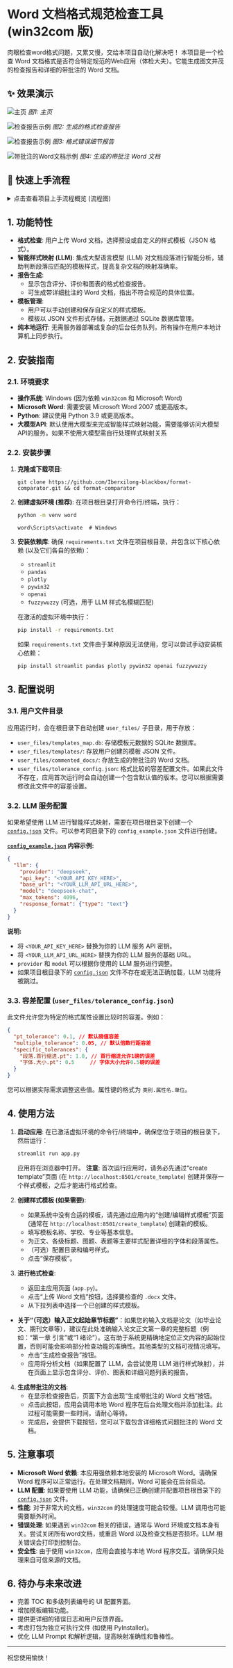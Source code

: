 # Word 文档格式规范检查工具 (win32com 版)

肉眼检查word格式问题，又累又慢，交给本项目自动化解决吧！
本项目是一个检查 Word 文档格式是否符合特定规范的Web应用（体检大夫）。它能生成图文并茂的检查报告和详细的带批注的 Word 文档。
## ✨ 效果演示


![主页](assets/app.png)
_图1: 主页_

![检查报告示例](assets/演示图2.png)
_图2: 生成的格式检查报告_

![检查报告示例](assets/演示图3.png)
_图3: 格式错误细节报告_

![带批注的Word文档示例](assets/批注word示例.png)
_图4: 生成的带批注 Word 文档_

## 🚀 快速上手流程

<details>
<summary>点击查看项目上手流程概览 (流程图)</summary>

```mermaid
graph TD
    A(开始) --> B["⚙️ 2. 安装指南"];
    B --> C["🛠️ 3. 配置说明"];
    C --> D["▶️ 4. 使用方法"];
    D --> E(完成);

    click B "#2-安装指南" "跳转到 README 中的安装指南章节"
    click C "#3-配置说明" "跳转到 README 中的配置说明章节"
    click D "#4-使用方法" "跳转到 README 中的使用方法章节"
```
</details>

## 1. 功能特性

*   **格式检查**: 用户上传 Word 文档，选择预设或自定义的样式模板（JSON 格式）。
*   **智能样式映射 (LLM)**: 集成大型语言模型 (LLM) 对文档段落进行智能分析，辅助判断段落应匹配的模板样式，提高复杂文档的映射准确率。
*   **报告生成**:
    *   显示包含评分、评价和图表的格式检查报告。
    *   可生成带详细批注的 Word 文档，指出不符合规范的具体位置。
*   **模板管理**:
    *   用户可以手动创建和保存自定义的样式模板。
    *   模板以 JSON 文件形式存储，元数据通过 SQLite 数据库管理。
*   **纯本地运行**: 无需服务器部署或复杂的后台任务队列，所有操作在用户本地计算机上同步执行。

## 2. 安装指南

### 2.1. 环境要求

*   **操作系统**: Windows (因为依赖 `win32com` 和 Microsoft Word)
*   **Microsoft Word**: 需要安装 Microsoft Word 2007 或更高版本。
*   **Python**: 建议使用 Python 3.9 或更高版本。
*   **大模型API**: 默认使用大模型来完成智能样式映射功能，需要能够访问大模型API的服务。如果不使用大模型需自行处理样式映射关系

### 2.2. 安装步骤

1.  **克隆或下载项目**:
    ```
    git clone https://github.com/Iberxilong-blackbox/format-comparator.git && cd format-comparator
    ```
   

2.  **创建虚拟环境 (推荐)**:
    在项目根目录打开命令行/终端，执行：
    ```bash
    python -m venv word
    ```

    ```
    word\Scripts\activate  # Windows
    ```
    

3.  **安装依赖库**:
    确保 `requirements.txt` 文件在项目根目录，并包含以下核心依赖 (以及它们各自的依赖)：
    *   `streamlit`
    *   `pandas`
    *   `plotly`
    *   `pywin32` 
    *   `openai` 
    *   `fuzzywuzzy` (可选，用于 LLM 样式名模糊匹配)

    在激活的虚拟环境中执行：
    ```bash
    pip install -r requirements.txt
    ```
    如果 `requirements.txt` 文件由于某种原因无法使用，您可以尝试手动安装核心依赖：
    ```bash
    pip install streamlit pandas plotly pywin32 openai fuzzywuzzy
    ```

## 3. 配置说明

### 3.1. 用户文件目录

应用运行时，会在根目录下自动创建 `user_files/` 子目录，用于存放：
*   `user_files/templates_map.db`: 存储模板元数据的 SQLite 数据库。
*   `user_files/templates/`: 存放用户创建的模板 JSON 文件。
*   `user_files/commented_docs/`: 存放生成的带批注的 Word 文档。
*   `user_files/tolerance_config.json`: 格式比较的容差配置文件。如果此文件不存在，应用首次运行时会自动创建一个包含默认值的版本。您可以根据需要修改此文件中的容差设置。

### 3.2. LLM 服务配置 

如果希望使用 LLM 进行智能样式映射，需要在项目根目录下创建一个 [`config.json`](config.json:0) 文件。可以参考同目录下的 `config_example.json` 文件进行创建。

**[`config_example.json`](config_example.json:0) 内容示例:**
```json
{
  "llm": {
    "provider": "deepseek",
    "api_key": "<YOUR_API_KEY_HERE>",
    "base_url": "<YOUR_LLM_API_URL_HERE>",
    "model": "deepseek-chat",
    "max_tokens": 4096,
    "response_format": {"type": "text"}
  }
}
```
**说明:**
*   将 `<YOUR_API_KEY_HERE>` 替换为你的 LLM 服务 API 密钥。
*   将 `<YOUR_LLM_API_URL_HERE>` 替换为你的 LLM 服务的基础 URL。
*   `provider` 和 `model` 可以根据你使用的 LLM 服务进行调整。
*   如果项目根目录下的 [`config.json`](config.json:0) 文件不存在或无法正确加载，LLM 功能将被跳过。

### 3.3. 容差配置 (`user_files/tolerance_config.json`)

此文件允许您为特定的格式属性设置比较时的容差。例如：
```json
{
  "pt_tolerance": 0.1, // 默认磅值容差
  "multiple_tolerance": 0.05, // 默认倍数行距容差
  "specific_tolerances": {
    "段落.首行缩进.pt": 1.0, // 首行缩进允许1磅的误差
    "字体.大小.pt": 0.5     // 字体大小允许0.5磅的误差
  }
}
```
您可以根据实际需求调整这些值。属性键的格式为 `类别.属性名.单位`。

## 4. 使用方法

1.  **启动应用**:
    在已激活虚拟环境的命令行/终端中，确保您位于项目的根目录下，然后运行：
    ```bash
    streamlit run app.py
    ```
    应用将在浏览器中打开。
**注意**: 首次运行应用时，请务必先通过“create template”页面 (在 `http://localhost:8501/create_template`) 创建并保存一个样式模板，之后才能进行格式检查。

2.  **创建样式模板 (如果需要)**:
    *   如果系统中没有合适的模板，请先通过应用内的“创建/编辑样式模板”页面 (通常在 `http://localhost:8501/create_template`) 创建新的模板。
    *   填写模板名称、学校、专业等基本信息。
    *   为正文、各级标题、图题、表题等主要样式配置详细的字体和段落属性。
    *   （可选）配置目录和编号样式。
    *   点击“保存模板”。

3.  **进行格式检查**:
    *   返回主应用页面 (`app.py`)。
    *   点击“上传 Word 文档”按钮，选择要检查的 `.docx` 文件。
    *   从下拉列表中选择一个已创建的样式模板。
*   **关于“（可选）输入正文起始章节标题”**：如果您的输入文档是论文（如毕业论文、期刊文章等），建议在此处准确输入论文正文第一章的完整标题（例如：“第一章 引言”或“1 绪论”）。这有助于系统更精确地定位正文内容的起始位置，否则可能会影响部分检查功能的准确性。其他类型的文档可视情况填写。
    *   点击“生成检查报告”按钮。
    *   应用将分析文档（如果配置了 LLM，会尝试使用 LLM 进行样式映射），并在页面上显示包含评分、评价、图表和详细问题列表的报告。

4.  **生成带批注的文档**:
    *   在显示检查报告后，页面下方会出现“生成带批注的 Word 文档”按钮。
    *   点击此按钮，应用会调用本地 Word 程序在后台处理文档并添加批注。此过程可能需要一些时间，请耐心等待。
    *   完成后，会提供下载按钮，您可以下载包含详细格式问题批注的 Word 文档。

## 5. 注意事项

*   **Microsoft Word 依赖**: 本应用强依赖本地安装的 Microsoft Word。请确保 Word 程序可以正常运行。在处理文档期间，Word 可能会在后台启动。
*   **LLM 配置**: 如果要使用 LLM 功能，请确保已正确创建并配置项目根目录下的 [`config.json`](config.json:0) 文件。
*   **性能**: 对于非常大的文档，`win32com` 的处理速度可能会较慢。LLM 调用也可能需要额外时间。
*   **错误处理**: 如果遇到 `win32com` 相关的错误，通常与 Word 环境或文档本身有关。尝试关闭所有word文档，或重启 Word 以及检查文档是否损坏。LLM 相关错误会打印到控制台。
*   **安全性**: 由于使用 `win32com`，应用会直接与本地 Word 程序交互。请确保只处理来自可信来源的文档。


## 6. 待办与未来改进

*   完善 TOC 和多级列表编号的 UI 配置界面。
*   增加模板编辑功能。
*   提供更详细的错误日志和用户反馈界面。
*   考虑打包为独立可执行文件 (如使用 PyInstaller)。
*   优化 LLM Prompt 和解析逻辑，提高映射准确性和鲁棒性。

---
祝您使用愉快！